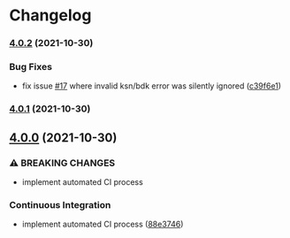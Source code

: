 # Changelog

### [4.0.2](https://github.com/dpjayasekara/node-dukpt/compare/v4.0.1...v4.0.2) (2021-10-30)


### Bug Fixes

* fix issue [#17](https://github.com/dpjayasekara/node-dukpt/issues/17) where invalid ksn/bdk error was silently ignored ([c39f6e1](https://github.com/dpjayasekara/node-dukpt/commit/c39f6e1f733f41435ccf860ed20f9e803ba560b0))

### [4.0.1](https://github.com/dpjayasekara/node-dukpt/compare/v4.0.0...v4.0.1) (2021-10-30)

## [4.0.0](https://github.com/dpjayasekara/node-dukpt/compare/v3.0.0...v4.0.0) (2021-10-30)


### ⚠ BREAKING CHANGES

* implement automated CI process

### Continuous Integration

* implement automated CI process ([88e3746](https://github.com/dpjayasekara/node-dukpt/commit/88e3746a18c0b75b3729d9d503e928dca517bef4))
